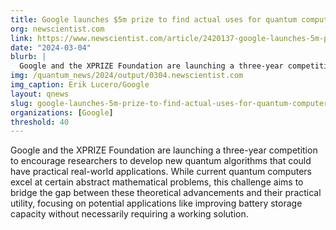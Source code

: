 ```yaml
---
title: Google launches $5m prize to find actual uses for quantum computers
org: newscientist.com
link: https://www.newscientist.com/article/2420137-google-launches-5m-prize-to-find-actual-uses-for-quantum-computers/
date: "2024-03-04"
blurb: |
  Google and the XPRIZE Foundation are launching a three-year competition to encourage researchers to develop new quantum algorithms that could have practical real-world applications. While current quantum computers excel at certain abstract mathematical problems, this challenge aims to bridge the gap between these theoretical advancements and their practical utility, focusing on potential applications like improving battery storage capacity without necessarily requiring a working solution.
img: /quantum_news/2024/output/0304.newscientist.com
img_caption: Erik Lucero/Google
layout: qnews
slug: google-launches-5m-prize-to-find-actual-uses-for-quantum-computers
organizations: [Google]
threshold: 40
---
```


Google and the XPRIZE Foundation are launching a three-year competition to encourage researchers to develop new quantum algorithms that could have practical real-world applications. While current quantum computers excel at certain abstract mathematical problems, this challenge aims to bridge the gap between these theoretical advancements and their practical utility, focusing on potential applications like improving battery storage capacity without necessarily requiring a working solution.
